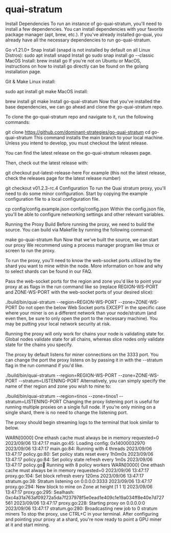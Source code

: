 # quai-stratum

Install Dependencies
To run an instance of go-quai-stratum, you'll need to install a few dependencies. You can install dependencies with your favorite package manager (apt, brew, etc.). If you've already installed go-quai, you already have all the necessary dependencies to run go-quai-stratum.

Go v1.21.0+
Snap Install (snapd is not installed by default on all Linux Distros):
sudo apt install snapd
Install go
sudo snap install go --classic
MacOS Install:
brew install go
If you're not on Ubuntu or MacOS, instructions on how to install go directly can be found on the golang installation page.

Git & Make
Linux install:

sudo apt install git make
MacOS install:

brew install git make
Install go-quai-stratum
Now that you've installed the base dependencies, we can go ahead and clone the go-quai-stratum repo.

To clone the go-quai-stratum repo and navigate to it, run the following commands:

git clone https://github.com/dominant-strategies/go-quai-stratum
cd go-quai-stratum
This command installs the main branch to your local machine. Unless you intend to develop, you must checkout the latest release.

You can find the latest release on the go-quai-stratum releases page.

Then, check out the latest release with:

git checkout put-latest-release-here
For example (this not the latest release, check the releases page for the latest release number)

git checkout v01.2.3-rc.4
Configuration
To run the Quai stratum proxy, you'll need to do some minor configuration. Start by copying the example configuration file to a local configuration file.

cp config/config.example.json config/config.json
Within the config.json file, you'll be able to configure networking settings and other relevant variables.

Running the Proxy
Build
Before running the proxy, we need to build the source. You can build via Makefile by running the following command:

make go-quai-stratum
Run
Now that we've built the source, we can start our proxy We recommend using a process manager program like tmux or screen to run the proxy.

To run the proxy, you'll need to know the web-socket ports utilized by the shard you want to mine within the node. More information on how and why to select shards can be found in our FAQ.

Pass the web-socket ports for the region and zone you'd like to point your proxy at as flags in the run command like so (replace REGION-WS-PORT and ZONE-WS-PORT with the web-socket ports of your desired slice):

./build/bin/quai-stratum --region=REGION-WS-PORT --zone=ZONE-WS-PORT
Do not open the below Web Socket ports EXCEPT in the specific case where your miner is on a different network than your node/stratum (and even then, be sure to only open the port to the necessary machine). You may be putting your local network security at risk.

Running the proxy will only work for chains your node is validating state for. Global nodes validate state for all chains, whereas slice nodes only validate state for the chains you specify.

The proxy by default listens for miner connections on the 3333 port. You can change the port the proxy listens on by passing it in with the --stratum flag in the run command if you'd like.

./build/bin/quai-stratum --region=REGION-WS-PORT --zone=ZONE-WS-PORT --stratum=LISTENING-PORT
Alternatively, you can simply specify the name of ther region and zone you wish to mine to:

./build/bin/quai-stratum --region=tinos --zone=tinos1 --stratum=LISTENING-PORT
Changing the proxy listening port is useful for running multiple proxies on a single full node. If you're only mining on a single shard, there is no need to change the listening port.

The proxy should begin streaming logs to the terminal that look similar to below.

WARN[0000] One ethash cache must always be in memory requested=0
2023/09/06 13:47:17 main.go:45: Loading config: 0x14000032970
2023/09/06 13:47:17 main.go:84: Running with 4 threads
2023/09/06 13:47:17 policy.go:80: Set policy stats reset every 1h0m0s
2023/09/06 13:47:17 policy.go:84: Set policy state refresh every 1m0s
2023/09/06 13:47:17 policy.go:100: Running with 8 policy workers
WARN[0000] One ethash cache must always be in memory requested=0
2023/09/06 13:47:17 proxy.go:104: Set block refresh every 120ms
2023/09/06 13:47:17 stratum.go:38: Stratum listening on 0.0.0.0:3333
2023/09/06 13:47:17 proxy.go:294: New block to mine on Zone at height [1 1 1]
2023/09/06 13:47:17 proxy.go:295: Sealhash: 0xc4a31a763af09272a5da7f237978f5e0ead1e409c1e19a034ff8e40e7d727561
2023/09/06 13:47:17 proxy.go:228: Starting proxy on 0.0.0.0:0
2023/09/06 13:47:17 stratum.go:280: Broadcasting new job to 0 stratum miners
To stop the proxy, use CTRL+C in your terminal. After configuring and pointing your proxy at a shard, you're now ready to point a GPU miner at it and start mining.
